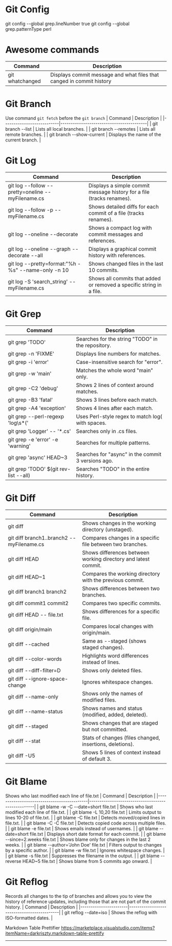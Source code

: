 # Git Config
git config --global grep.lineNumber true
git config --global grep.patternType perl

# Awesome commands
| Command                                             | Description                                                           |
|-----------------------------------------------------|-----------------------------------------------------------------------|
| git whatchanged                                     | Displays commit message and what files that canged in commit history  |


# Git Branch
Use command `git fetch` before the `git branch`
| Command                   | Description                              |
|---------------------------|------------------------------------------|
| git branch --list         | Lists all local branches.                |
| git branch --remotes      | Lists all remote branches.               |
| git branch --show-current | Displays the name of the current branch. |

# Git Log
| Command                                             | Description                                                           |
|-----------------------------------------------------|-----------------------------------------------------------------------|
| git log --follow --pretty=oneline -- myFilename.cs  | Displays a simple commit message history for a file (tracks renames). |
| git log --follow -p -- myFilename.cs                | Shows detailed diffs for each commit of a file (tracks renames).      |
| git log --oneline --decorate                        | Shows a compact log with commit messages and references.              |
| git log --oneline --graph --decorate --all          | Displays a graphical commit history with references.                  |
| git log --pretty=format:"%h - %s" --name-only -n 10 | Shows changed files in the last 10 commits.                           |
| git log -S 'search_string' -- myFilename.cs         | Shows all commits that added or removed a specific string in a file.  |

# Git Grep
| Command                                    | Description                                        |
|--------------------------------------------|----------------------------------------------------|
| git grep 'TODO'                            | Searches for the string "TODO" in the repository.  |
| git grep -n 'FIXME'                        | Displays line numbers for matches.                 |
| git grep -i 'error'                        | Case-insensitive search for "error".               |
| git grep -w 'main'                         | Matches the whole word "main" only.                |
| git grep -C2 'debug'                       | Shows 2 lines of context around matches.           |
| git grep -B3 'fatal'                       | Shows 3 lines before each match.                   |
| git grep -A4 'exception'                   | Shows 4 lines after each match.                    |
| git grep --perl-regexp 'log\s*\('          | Uses Perl-style regex to match log( with spaces.   |
| git grep 'Logger' -- '*.cs'                | Searches only in .cs files.                        |
| git grep -e 'error' -e 'warning'           | Searches for multiple patterns.                    |
| git grep 'async' HEAD~3                    | Searches for "async" in the commit 3 versions ago. |
| git grep 'TODO' $(git rev-list --all)      | Searches "TODO" in the entire history.             |

# Git Diff
| Command                                    | Description                                                    |
|--------------------------------------------|----------------------------------------------------------------|
| git diff                                   | Shows changes in the working directory (unstaged).             |
| git diff branch1..branch2 -- myFilename.cs | Compares changes in a specific file between two branches.      |
| git diff HEAD                              | Shows differences between working directory and latest commit. |
| git diff HEAD~1                            | Compares the working directory with the previous commit.       |
| git diff branch1 branch2                   | Shows differences between two branches.                        |
| git diff commit1 commit2                   | Compares two specific commits.                                 |
| git diff HEAD -- file.txt                  | Shows differences for a specific file.                         |
| git diff origin/main                       | Compares local changes with origin/main.                       |
| git diff --cached                          | Same as --staged (shows staged changes).                       |
| git diff --color-words                     | Highlights word differences instead of lines.                  |
| git diff --diff-filter=D                   | Shows only deleted files.                                      |
| git diff --ignore-space-change             | Ignores whitespace changes.                                    |
| git diff --name-only                       | Shows only the names of modified files.                        |
| git diff --name-status                     | Shows names and status (modified, added, deleted).             |
| git diff --staged                          | Shows changes that are staged but not committed.               |
| git diff --stat                            | Stats of changes (files changed, insertions, deletions).       |
| git diff -U5                               | Shows 5 lines of context instead of default 3.                 |

# Git Blame
Shows who last modified each line of file.txt
| Command                                    | Description                                       |
|--------------------------------------------|---------------------------------------------------|
| git blame -w -C --date=short file.txt      | Shows who last modified each line of file.txt.    |
| git blame -L 10,20 file.txt                | Limits output to lines 10-20 of file.txt.         |
| git blame -C file.txt                      | Detects moved/copied lines in file.txt.           |
| git blame -C -C file.txt                   | Detects copied code across multiple files.        |
| git blame -e file.txt                      | Shows emails instead of usernames.                |
| git blame --date=short file.txt            | Displays short date format for each commit.       |
| git blame --since=2.weeks file.txt         | Shows blame only for changes in the last 2 weeks. |
| git blame --author='John Doe' file.txt     | Filters output to changes by a specific author.   |
| git blame -w file.txt                      | Ignores whitespace changes.                       |
| git blame -s file.txt                      | Suppresses the filename in the output.            |
| git blame --reverse HEAD~5 file.txt        | Shows blame from 5 commits ago onward.            |


# Git Reflog
Records all changes to the tip of branches and allows you to view the history of reference updates, including those that are not part of the commit history.
| Command               | Description                                |
|-----------------------|--------------------------------------------|
| git reflog --date=iso | Shows the reflog with ISO-formatted dates. |


Markdown Table Prettifier
https://marketplace.visualstudio.com/items?itemName=darkriszty.markdown-table-prettify

--------------------------------------------------------------------------------------